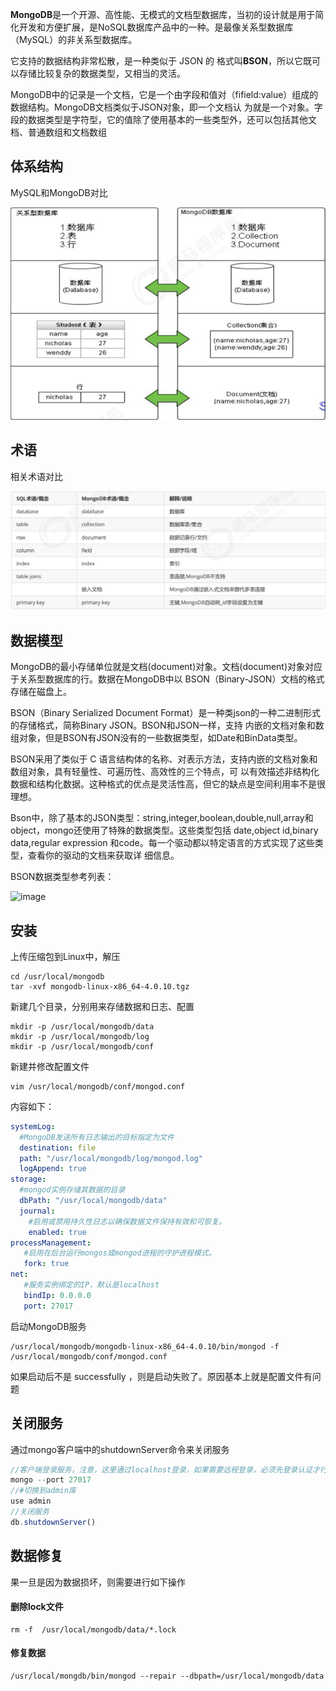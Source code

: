 **MongoDB**是一个开源、高性能、无模式的文档型数据库，当初的设计就是用于简化开发和方便扩展，是NoSQL数据库产品中的一种。是最像关系型数据库（MySQL）的非关系型数据库。 

它支持的数据结构非常松散，是一种类似于 JSON 的 格式叫**BSON**，所以它既可以存储比较复杂的数据类型，又相当的灵活。

MongoDB中的记录是一个文档，它是一个由字段和值对（fifield:value）组成的数据结构。MongoDB文档类似于JSON对象，即一个文档认 为就是一个对象。字段的数据类型是字符型，它的值除了使用基本的一些类型外，还可以包括其他文档、普通数组和文档数组

## 体系结构

MySQL和MongoDB对比 

![image](images/txjg.png)

## 术语

相关术语对比

![image](images/shuyu.png )

## 数据模型

MongoDB的最小存储单位就是文档(document)对象。文档(document)对象对应于关系型数据库的行。数据在MongoDB中以 BSON（Binary-JSON）文档的格式存储在磁盘上。 

BSON（Binary Serialized Document Format）是一种类json的一种二进制形式的存储格式，简称Binary JSON。BSON和JSON一样，支持 内嵌的文档对象和数组对象，但是BSON有JSON没有的一些数据类型，如Date和BinData类型。 

BSON采用了类似于 C 语言结构体的名称、对表示方法，支持内嵌的文档对象和数组对象，具有轻量性、可遍历性、高效性的三个特点，可 以有效描述非结构化数据和结构化数据。这种格式的优点是灵活性高，但它的缺点是空间利用率不是很理想。 

Bson中，除了基本的JSON类型：string,integer,boolean,double,null,array和object，mongo还使用了特殊的数据类型。这些类型包括 date,object id,binary data,regular expression 和code。每一个驱动都以特定语言的方式实现了这些类型，查看你的驱动的文档来获取详 细信息。 

BSON数据类型参考列表：

![image](https://gitee.com/heguangchuan/rainmeter/raw/master/img/mongo/sjlx.png )

## 安装

上传压缩包到Linux中，解压

```text
cd /usr/local/mongodb
tar -xvf mongodb-linux-x86_64-4.0.10.tgz
```

新建几个目录，分别用来存储数据和日志、配置

```linux
mkdir -p /usr/local/mongodb/data
mkdir -p /usr/local/mongodb/log
mkdir -p /usr/local/mongodb/conf
```

新建并修改配置文件

```text
vim /usr/local/mongodb/conf/mongod.conf
```

内容如下：

```yml
systemLog:
  #MongoDB发送所有日志输出的目标指定为文件
  destination: file
  path: "/usr/local/mongodb/log/mongod.log"
  logAppend: true
storage:
  #mongod实例存储其数据的目录
  dbPath: "/usr/local/mongodb/data"
  journal:
    #启用或禁用持久性日志以确保数据文件保持有效和可恢复。 
    enabled: true
processManagement: 
   #启用在后台运行mongos或mongod进程的守护进程模式。 
   fork: true
net:
   #服务实例绑定的IP，默认是localhost 
   bindIp: 0.0.0.0
   port: 27017
```

启动MongoDB服务

```TEXT
/usr/local/mongodb/mongodb-linux-x86_64-4.0.10/bin/mongod -f /usr/local/mongodb/conf/mongod.conf
```

如果启动后不是 successfully ，则是启动失败了。原因基本上就是配置文件有问题

## 关闭服务

通过mongo客户端中的shutdownServer命令来关闭服务

```js
//客户端登录服务，注意，这里通过localhost登录，如果需要远程登录，必须先登录认证才行。 
mongo --port 27017 
//#切换到admin库 
use admin 
//关闭服务 
db.shutdownServer()
```

## 数据修复

果一旦是因为数据损坏，则需要进行如下操作

#### 删除lock文件

```text
rm -f  /usr/local/mongodb/data/*.lock
```

#### 修复数据

```
/usr/local/mongdb/bin/mongod --repair --dbpath=/usr/local/mongodb/data
```

